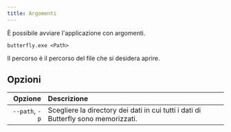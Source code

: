 ```yaml
---
title: Argomenti
---
```


È possibile avviare l'applicazione con argomenti.

`butterfly.exe <Path>`

Il percorso è il percorso del file che si desidera aprire.

## Opzioni

|        Opzione | Descrizione                                                                                        |
| -------------: | :------------------------------------------------------------------------------------------------- |
| `--path`, `-p` | Scegliere la directory dei dati in cui tutti i dati di Butterfly sono memorizzati. |
